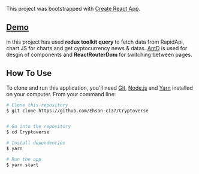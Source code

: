 
This project was bootstrapped with [Create React App](https://github.com/facebook/create-react-app).

<h2><a href='https://cryptocurrency-c137.netlify.app/' > Demo </a></h2>

in this project has used <b> redux toolkit query </b> to fetch data from RapidApi, chart JS for charts and get cyptocurrency news & datas. <a href='https://ant.design/'>AntD</a> is used for desgin of components and <b>ReactRouterDom</b> for switching between pages.
## How To Use

To clone and run this application, you'll need [Git](https://git-scm.com), [Node.js](https://nodejs.org/en/download/) and [Yarn](https://classic.yarnpkg.com/lang/en/docs/install/) installed on your computer. From your command line:

```bash
# Clone this repository
$ git clone https://github.com/Ehsan-c137/Cryptoverse


# Go into the repository
$ cd Cryptoverse

# Install dependencies
$ yarn

# Run the app
$ yarn start
```
